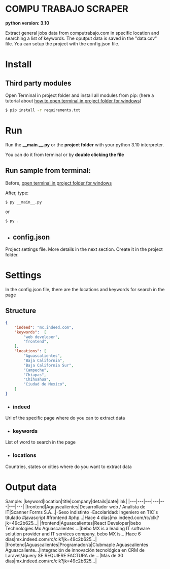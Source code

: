 # COMPU TRABAJO SCRAPER
**python version: 3.10**


Extract general jobs data from computrabajo.com in specific location and searching a list of keywords.
The oputput data is saved in the "data.csv" file.
You can setup the project with the config.json file.

# Install
## Third party modules

Open Terminal in project folder and install all modules from pip:
(here a tutorial about [how to open terminal in project folder for windows](https://github.com/DariHernandez/tutorials/tree/master/open%20terminal%20(cmd)%20in%20project%20folder%20in%20windows)) 

``` bash
$ pip install -r requirements.txt
```

# Run

Run the **__main __.py** or the **project folder** with your python 3.10 interpreter.

You can do it from terminal or by **double clicking the file**


## Run sample from terminal:

Before, [open terminal in project folder for windows](https://github.com/DariHernandez/tutorials/tree/master/open%20terminal%20(cmd)%20in%20project%20folder%20in%20windows)

After, type: 

``` bash
$ py __main__.py
```

or

``` bash
$ py .
```

* ## config.json

Project settings file.
More details in the next section.
Create it in the project folder.

# Settings

In the config.json file, there are the locations and keywords for search in the page

## Structure

```json
{
    "indeed": "mx.indeed.com",
    "keywords":  [
        "web developer", 
        "frontend", 
    ],
    "locations": [
        "Aguascalientes",
        "Baja California",
        "Baja California Sur",
        "Campeche",
        "Chiapas",
        "Chihuahua",
        "Ciudad de Mexico",
    ]
}
```

* ### indeed
Url of the specific page where do you can to extract data
* ### keywords
List of word to search in the page
* ### locations
Countries, states or cities where do you want to extract data

# Output data
Sample:
|keyword|location|title|company|details|date|link|
|---|---|---|---|---|---|---|
|frontend|Aguascalientes|Desarrollador web / Analista de IT|Scanner Forms S.A...|-Sexo indistinto -Escolaridad: Ingeniero en TIC´s titulado #javascript #frontend #php...|Hace 4 días|mx.indeed.com/rc/clk?jk=49c2b625...|
|frontend|Aguascalientes|React Developer|bebo Technologies Mx Aguascalientes ...|bebo MX is a leading IT software solution provider and IT services company. bebo MX is...|Hace 6 días|mx.indeed.com/rc/clk?jk=49c2b625...|
|frontend|Aguascalientes|Programador/a|Clubmaple Aguascalientes Aguascaliente...|Integración de innovación tecnológica en CRM de Laravel/Jquery SE REQUIERE FACTURA de ...|Más de 30 días|mx.indeed.com/rc/clk?jk=49c2b625...|
